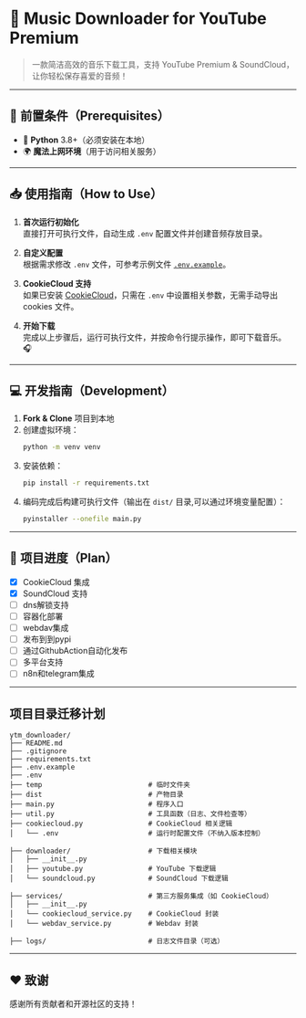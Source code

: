 # 🎵 Music Downloader for **YouTube Premium**
> 一款简洁高效的音乐下载工具，支持 YouTube Premium & SoundCloud，让你轻松保存喜爱的音频！  

---

## 🚀 前置条件（Prerequisites）
- 🐍 **Python** 3.8+（必须安装在本地）
- 🌍 **魔法上网环境**（用于访问相关服务）

---

## 📥 使用指南（How to Use）
1. **首次运行初始化**  
   直接打开可执行文件，自动生成 `.env` 配置文件并创建音频存放目录。  
   
2. **自定义配置**  
   根据需求修改 `.env` 文件，可参考示例文件 [`.env.example`](https://github.com/nichuanfang/ytm_downloader/blob/main/.env.example)。  

3. **CookieCloud 支持**  
   如果已安装 [CookieCloud](https://github.com/easychen/CookieCloud)，只需在 `.env` 中设置相关参数，无需手动导出 cookies 文件。  

4. **开始下载**  
   完成以上步骤后，运行可执行文件，并按命令行提示操作，即可下载音乐。 🎧

---

## 💻 开发指南（Development）
1. **Fork & Clone** 项目到本地  
2. 创建虚拟环境：  
   ```bash
   python -m venv venv
   ```
3. 安装依赖：  
   ```bash
   pip install -r requirements.txt
   ```
4. 编码完成后构建可执行文件（输出在 `dist/` 目录,可以通过环境变量配置）：  
   ```bash
   pyinstaller --onefile main.py
   ```

---

## 📅 项目进度（Plan）

- [x] CookieCloud 集成
- [x] SoundCloud 支持
- [ ] dns解锁支持
- [ ] 容器化部署
- [ ] webdav集成
- [ ] 发布到到pypi
- [ ] 通过GithubAction自动化发布
- [ ] 多平台支持
- [ ] n8n和telegram集成
---

## 项目目录迁移计划

```
ytm_downloader/
├── README.md
├── .gitignore
├── requirements.txt
├── .env.example
├── .env
├── temp                          # 临时文件夹
├── dist                          # 产物目录
├── main.py                       # 程序入口
├── util.py                       # 工具函数（日志、文件检查等）
├── cookiecloud.py                # CookieCloud 相关逻辑
│   └── .env                      # 运行时配置文件（不纳入版本控制）

├── downloader/                   # 下载相关模块
│   ├── __init__.py
│   ├── youtube.py                # YouTube 下载逻辑
│   └── soundcloud.py             # SoundCloud 下载逻辑

├── services/                     # 第三方服务集成（如 CookieCloud）
│   ├── __init__.py
│   └── cookiecloud_service.py    # CookieCloud 封装
│   └── webdav_service.py         # Webdav 封装

├── logs/                         # 日志文件目录（可选）
```
---

## ❤️ 致谢
感谢所有贡献者和开源社区的支持！
